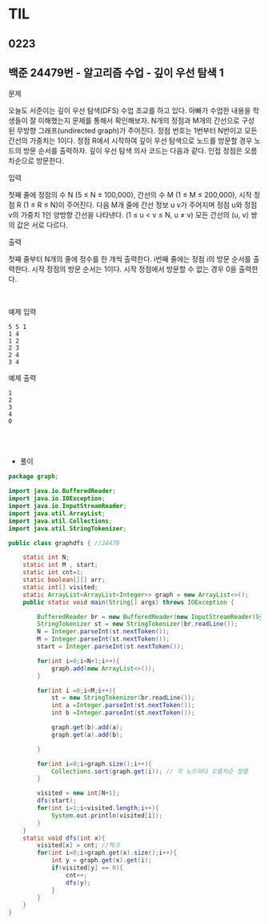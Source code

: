 # TIL

## 0223

## 백준 24479번 - 알고리즘 수업 - 깊이 우선 탐색 1<br>

문제 <br>

오늘도 서준이는 깊이 우선 탐색(DFS) 수업 조교를 하고 있다. 아빠가 수업한 내용을 학생들이 잘 이해했는지 문제를 통해서 확인해보자.
N개의 정점과 M개의 간선으로 구성된 무방향 그래프(undirected graph)가 주어진다. 정점 번호는 1번부터 N번이고 모든 간선의 가중치는 1이다. 정점 R에서 시작하여 깊이 우선 탐색으로 노드를 방문할 경우 노드의 방문 순서를 출력하자.
깊이 우선 탐색 의사 코드는 다음과 같다. 인접 정점은 오름차순으로 방문한다.

입력

첫째 줄에 정점의 수 N (5 ≤ N ≤ 100,000), 간선의 수 M (1 ≤ M ≤ 200,000), 시작 정점 R (1 ≤ R ≤ N)이 주어진다.
다음 M개 줄에 간선 정보 u v가 주어지며 정점 u와 정점 v의 가중치 1인 양방향 간선을 나타낸다. (1 ≤ u < v ≤ N, u ≠ v) 모든 간선의 (u, v) 쌍의 값은 서로 다르다.

출력

첫째 줄부터 N개의 줄에 정수를 한 개씩 출력한다. i번째 줄에는 정점 i의 방문 순서를 출력한다. 시작 정점의 방문 순서는 1이다. 시작 정점에서 방문할 수 없는 경우 0을 출력한다.

<br>

예제 입력
```
5 5 1
1 4
1 2
2 3
2 4
3 4
```
예제 출력
```
1
2
3
4
0
```
<br>

<br>


- 풀이


```java
package graph;

import java.io.BufferedReader;
import java.io.IOException;
import java.io.InputStreamReader;
import java.util.ArrayList;
import java.util.Collections;
import java.util.StringTokenizer;

public class graphdfs { //24479

    static int N;
    static int M , start;
    static int cnt=1;
    static boolean[][] arr;
    static int[] visited;
    static ArrayList<ArrayList<Integer>> graph = new ArrayList<>();
    public static void main(String[] args) throws IOException {

        BufferedReader br = new BufferedReader(new InputStreamReader(System.in));
        StringTokenizer st = new StringTokenizer(br.readLine());
        N = Integer.parseInt(st.nextToken());
        M = Integer.parseInt(st.nextToken());
        start = Integer.parseInt(st.nextToken());

        for(int i=0;i<N+1;i++){
            graph.add(new ArrayList<>());
        }

        for(int i =0;i<M;i++){
            st = new StringTokenizer(br.readLine());
            int a =Integer.parseInt(st.nextToken());
            int b =Integer.parseInt(st.nextToken());

            graph.get(b).add(a);
            graph.get(a).add(b);

        }

        for(int i=0;i<graph.size();i++){
            Collections.sort(graph.get(i)); // 각 노드마다 오름차순 정렬
        }

        visited = new int[N+1];
        dfs(start);
        for(int i=1;i<visited.length;i++){
            System.out.println(visited[i]);
        }
    }
    static void dfs(int x){
        visited[x] = cnt; //체크
        for(int i=0;i<graph.get(x).size();i++){
            int y = graph.get(x).get(i);
            if(visited[y] == 0){
                cnt++;
                dfs(y);
            }
        }
    }
}
```
